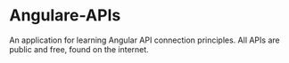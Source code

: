 # Angulare-APIs
An application for learning Angular API connection principles. All APIs are public and free, found on the internet.
